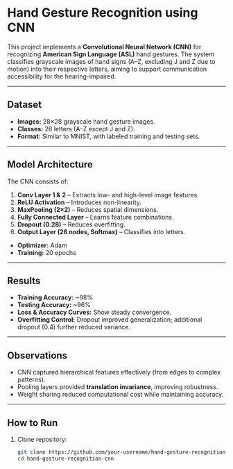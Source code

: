 # Hand Gesture Recognition using CNN  

This project implements a **Convolutional Neural Network (CNN)** for recognizing **American Sign Language (ASL)** hand gestures. The system classifies grayscale images of hand signs (A–Z, excluding J and Z due to motion) into their respective letters, aiming to support communication accessibility for the hearing-impaired.  

---

##  Dataset  
- **Images:** 28×28 grayscale hand gesture images.  
- **Classes:** 26 letters (A–Z except J and Z).  
- **Format:** Similar to MNIST, with labeled training and testing sets.  

---

## Model Architecture  
The CNN consists of:  
1. **Conv Layer 1 & 2** – Extracts low- and high-level image features.  
2. **ReLU Activation** – Introduces non-linearity.  
3. **MaxPooling (2×2)** – Reduces spatial dimensions.  
4. **Fully Connected Layer** – Learns feature combinations.  
5. **Dropout (0.28)** – Reduces overfitting.  
6. **Output Layer (26 nodes, Softmax)** – Classifies into letters.  

- **Optimizer:** Adam  
- **Training:** 20 epochs  

---

##  Results  
- **Training Accuracy:** ~98%  
- **Testing Accuracy:** ~96%  
- **Loss & Accuracy Curves:** Show steady convergence.  
- **Overfitting Control:** Dropout improved generalization; additional dropout (0.4) further reduced variance.  

---

##  Observations  
- CNN captured hierarchical features effectively (from edges to complex patterns).  
- Pooling layers provided **translation invariance**, improving robustness.  
- Weight sharing reduced computational cost while maintaining accuracy.  

---

##  How to Run  
1. Clone repository:  
   ```bash
   git clone https://github.com/your-username/hand-gesture-recognition-cnn.git
   cd hand-gesture-recognition-cnn
